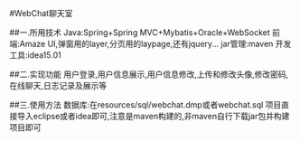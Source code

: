 #WebChat聊天室

##一.所用技术
Java:Spring+Spring MVC+Mybatis+Oracle+WebSocket
前端:Amaze UI,弹窗用的layer,分页用的laypage,还有jquery...
jar管理:maven
开发工具:idea15.01

##二.实现功能
用户登录,用户信息展示,用户信息修改,上传和修改头像,修改密码, 在线聊天,日志记录及展示等

##三.使用方法
数据库:在resources/sql/webchat.dmp或者webchat.sql
项目直接导入eclipse或者idea即可,注意是maven构建的,非maven自行下载jar包并构建项目即可
